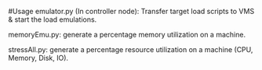 #Usage
emulator.py (In controller node): Transfer target load scripts to VMS & start the load emulations. 

memoryEmu.py: generate a percentage memory utilization on a machine.

stressAll.py: generate a percentage resource utilization on a machine (CPU, Memory, Disk, IO).


